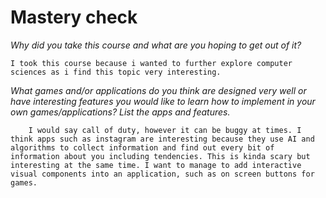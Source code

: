 # Mastery check

*Why did you take this course and what are you hoping to get out of it?*
	
	I took this course because i wanted to further explore computer sciences as i find this topic very interesting. 
		
*What games and/or applications do you think are designed very well or have interesting features you would like to learn how to implement in your own games/applications? List the apps and features.*

		I would say call of duty, however it can be buggy at times. I think apps such as instagram are interesting because they use AI and algorithms to collect information and find out every bit of information about you including tendencies. This is kinda scary but interesting at the same time. I want to manage to add interactive visual components into an application, such as on screen buttons for games. 
